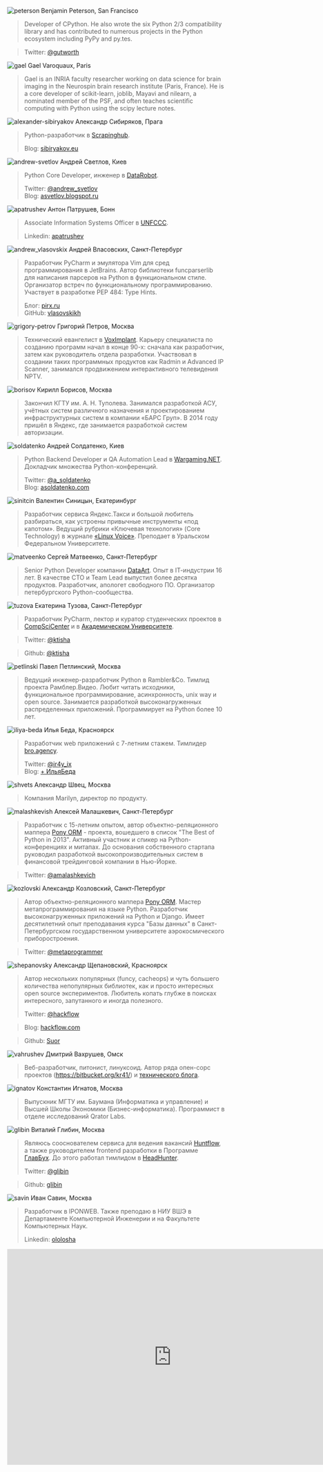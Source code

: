 <a name="benjamin-peterson"></a>![peterson](https://img-fotki.yandex.ru/get/53301/121639917.dc/0_14bbb2_92229aa2_orig) Benjamin Peterson, San Francisco

> Developer of CPython. He also wrote the six Python 2/3 compatibility library and has contributed to numerous
projects in the Python ecosystem including PyPy and py.tes.

> Twitter: [@gutworth](https://twitter.com/gutworth)  

<a name="gael"></a>![gael](https://img-fotki.yandex.ru/get/28982/121639917.dc/0_14bbb3_13e50990_orig) Gael Varoquaux, Paris

> Gael is an INRIA faculty researcher working on data science for brain imaging in the Neurospin brain research institute (Paris, France). He is a core developer of scikit-learn, joblib, Mayavi and nilearn, a nominated member of the PSF, and often teaches scientific computing with Python using the scipy lecture notes.

<a name="alexander-sibiryakov"></a>![alexander-sibiryakov](https://img-fotki.yandex.ru/get/45704/121639917.db/0_14b555_5e902961_orig) Александр Сибиряков, Прага

> Python-разработчик в [Scrapinghub](http://scrapinghub.com).
>
> Blog: [sibiryakov.eu](http://sibiryakov.eu)

<a name="andrew-svetlov"></a>![andrew-svetlov](http://dropbucket.ru/pyconru/svetlov) Андрей Светлов, Киев

> Python Core Developer, инженер в [DataRobot](http://www.datarobot.com).
>
> Twitter: [@andrew_svetlov](https://twitter.com/andrew_svetlov)  
> Blog: [asvetlov.blogspot.ru](http://asvetlov.blogspot.ru/)

<a name="аpatrushev"></a>![аpatrushev](https://img-fotki.yandex.ru/get/105980/121639917.dc/0_14bbb1_6116d169_orig) Антон Патрушев, Бонн

> Associate Information Systems Officer в [UNFCCC](http://newsroom.unfccc.int).
>
> Linkedin: [apatrushev](https://www.linkedin.com/in/apatrushev) 

<a name="andrew_vlasovskix"></a>![andrew_vlasovskix](https://img-fotki.yandex.ru/get/56796/121639917.dc/0_14bbaf_3f642a40_orig) Андрей Власовских, Санкт-Петербург

> Разработчик PyCharm и эмулятора Vim для сред программирования в JetBrains. Автор библиотеки funcparserlib для написания парсеров на Python в функциональном стиле. Организатор встреч по функциональному программированию. Участвует в разработке PEP 484: Type Hints.
>
> Блог: [pirx.ru](http://pirx.ru/)  
> GitHub: [vlasovskikh](https://github.com/vlasovskikh)

<a name="grigory-petrov"></a>![grigory-petrov](https://img-fotki.yandex.ru/get/41138/121639917.dc/0_14bbb6_54d28bb1_orig) Григорий Петров, Москва

> Технический евангелист в [VoxImplant](http://voximplant.com). Карьеру специалиста по созданию программ начал в конце 90-х: сначала как разработчик, затем как руководитель отдела разработки. Участвовал в создании таких программных продуктов как Radmin и Advanced IP Scanner, занимался продвижением интерактивного телевидения NPTV.

<a name="borisov"></a>![borisov](https://img-fotki.yandex.ru/get/112678/121639917.dc/0_14bbb5_71322ebf_orig) Кирилл Борисов, Москва

> Закончил КГТУ им. А. Н. Туполева. Занимался разработкой АСУ, учётных систем различного назначения и проектированием инфраструктурных систем в компании «БАРС Груп». В 2014 году пришёл в Яндекс, где занимается разработкой систем авторизации.
>

<a name="soldatenko"></a>![soldatenko](https://img-fotki.yandex.ru/get/60682/121639917.dc/0_14bbb4_693fff19_orig) Андрей Солдатенко, Киев

> Python Backend Developer и QA Automation Lead в [Wargaming.NET](http://ru.wargaming.net). Докладчик множества Python-конференций. 
>
> Twitter: [@a_soldatenko](https://twitter.com/a_soldatenko)  
> Blog: [asoldatenko.com](http://asoldatenko.com)

<a name="sinitcin"></a>![sinitcin](https://img-fotki.yandex.ru/get/112678/121639917.dc/0_14bbb7_13a93caf_orig) Валентин Синицын, Екатеринбург

> Разработчик сервиса Яндекс.Такси и большой любитель разбираться, как устроены привычные инструменты «под капотом». Ведущий рубрики «Ключевая технология» (Core Technology) в журнале [«Linux Voice»](http://www.linuxvoice.com). Преподает в Уральском Федеральном Университете.

<a name="matveenko"></a>![matveenko](https://img-fotki.yandex.ru/get/28982/121639917.dc/0_14bbb9_277559f0_orig) Сергей Матвеенко, Санкт-Петербург

> Senior Python Developer компании [DataArt](http://dataart.ru). Опыт в IТ-индустрии 16 лет. В качестве CTO и Team Lead выпустил более десятка продуктов. Разработчик, апологет свободного ПО. Организатор петербургского Python-сообщества.

<a name="tuzova"></a>![tuzova](https://img-fotki.yandex.ru/get/61020/121639917.dc/0_14bbb8_9dbbdeb_orig) Екатерина Тузова, Санкт-Петербург

> Разработчик PyCharm, лектор и куратор студенческих проектов в [CompSciCenter](https://compscicenter.ru) и в [Академическом Университете](http://mit.spbau.ru/).

> Twitter: [@ktisha](https://twitter.com/ktisha)

> Github: [@ktisha](https://github.com/ktisha)

<a name="petlinski"></a>![petlinski](https://img-fotki.yandex.ru/get/117578/121639917.db/0_14b558_772965cd_orig) Павел Петлинский, Москва

> Ведущий инженер-разработчик Python в Rambler&Co. Тимлид проекта Рамблер.Видео. Любит читать исходники, функциональное программирование, асинхронность, unix way и open source. Занимается разработкой высоконагруженных распределенных приложений. Программирует на Python более 10 лет.

<a name="iliya-beda"></a>![iliya-beda](https://img-fotki.yandex.ru/get/49649/121639917.dc/0_14bbbb_dc690e93_orig) Илья Беда, Красноярск

> Разработчик web приложений с 7-летним стажем. Тимлидер [bro.agency](http://bro.agency).
>
> Twitter: [@ir4y_ix](https://twitter.com/ir4y_ix)  
> Blog: [+ ИльяБеда](https://plus.google.com/+ИльяБеда/posts)

<a name="shvets"></a>![shvets](https://img-fotki.yandex.ru/get/112678/121639917.dc/0_14bbbf_d420d8f1_orig) Александр Швец, Москва

> Компания Marilyn, директор по продукту.

<a name="malashkevish"></a>![malashkevish](https://img-fotki.yandex.ru/get/112678/121639917.dc/0_14bbbe_90a64d0b_orig) Алексей Малашкевич, Санкт-Петербург

> Разработчик с 15-летним опытом, автор объектно-реляционного маппера [Pony ORM](http://ponyorm.com/) - проекта, вошедшего в список "The Best of Python in 2013". Активный участник и спикер на Python-конференциях и митапах. До основания собственного стартапа руководил разработкой высокопроизводительных систем в финансовой трейдинговой компании в Нью-Йорке.

> Twitter: [@amalashkevich](https://twitter.com/amalashkevich) 

<a name="kozlovski"></a>![kozlovski](https://img-fotki.yandex.ru/get/51809/121639917.dc/0_14bbc0_e81865af_orig) Александр Козловский, Санкт-Петербург

> Автор объектно-реляционного маппера [Pony ORM](http://ponyorm.com/). Мастер метапрограммирования на языке Python. Разработчик высоконагруженных приложений на Python и Django. Имеет десятилетний опыт преподавания курса "Базы данных" в Санкт-Петербургском государственном университете аэрокосмического приборостроения.

> Twitter: [@metaprogrammer](https://twitter.com/metaprogrammer) 

<a name="shepanovsky"></a>![shepanovsky](https://img-fotki.yandex.ru/get/60682/121639917.dc/0_14bbba_a8f69059_orig) Александр Щепановский, Красноярск

> Автор нескольких популярных (funcy, cacheops) и чуть большего количества непопулярных  библиотек, как и просто интересных open source экспериментов. Любитель копать глубже в поисках интересного, запутанного и иногда полезного.
>
> Twitter: [@hackflow](https://twitter.com/hackflow) 

> Blog: [hackflow.com](http://hackflow.com/)

> Github: [Suor](https://github.com/Suor)

<a name="vahrushev"></a>![vahrushev](http://dropbucket.ru/vahrushev) Дмитрий Вахрушев, Омск

> Веб-разработчик, питонист, линуксоид. Автор ряда опен-сорс проектов (https://bitbucket.org/kr41/) и [технического блога](http://www.kr41.net/).

<a name="ignatov"></a>![ignatov](https://img-fotki.yandex.ru/get/29815/121639917.dc/0_14bbc1_3da5ab9_orig) Константин Игнатов, Москва

> Выпускник МГТУ им. Баумана (Информатика и управление) и Высшей Школы Экономики (Бизнес-информатика).
Программист в отделе исследований Qrator Labs.

<a name="glibin"></a>![glibin](https://img-fotki.yandex.ru/get/29815/121639917.dc/0_14bbbc_ee58a404_orig) Виталий Глибин, Москва

> Являюсь сооснователем сервиса для ведения вакансий [Huntflow](https://huntflow.ru), а также руководителем frontend разработки в Программе [ГлавБух](https://1pgb.ru). До этого работал тимлидом в [HeadHunter](https://hh.ru).
>
> Twitter: [@glibin](https://twitter.com/glibin) 

> Github: [glibin](https://github.com/glibin) 

<a name="savin"></a>![savin](https://img-fotki.yandex.ru/get/49649/121639917.dc/0_14bbbd_3d760868_orig) Иван Савин, Москва

> Разработчик в IPONWEB. Также преподаю в НИУ ВШЭ в Департаменте Компьютерной Инженерии и на Факультете Компьютерных Наук.
>
> Linkedin: [ololosha](https://ru.linkedin.com/in/ololosha)

<iframe src="https://docs.google.com/forms/d/1OfDY1kYP0sMWVn_Tux7EMJJK2mmTNQo8o7kvbr3VLA0/viewform?embedded=true" width="760" height="500" frameborder="0" marginheight="0" marginwidth="0">Загрузка...</iframe>
